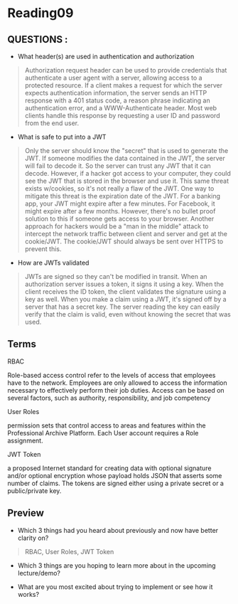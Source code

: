 # Reading09

## QUESTIONS :




- What header(s) are used in authentication and authorization

>Authorization request header can be used to provide credentials that authenticate a user agent with a server, allowing access to a protected resource.
>If a client makes a request for which the server expects authentication information, the server sends an HTTP response with a 401 status code, a reason phrase indicating an authentication error, and a WWW-Authenticate header. Most web clients handle this response by requesting a user ID and password from the end user.

- What is safe to put into a JWT
>Only the server should know the "secret" that is used to generate the JWT. If someone modifies the data contained in the JWT, the server will fail to decode it. So the server can trust any JWT that it can decode.
However, if a hacker got access to your computer, they could see the JWT that is stored in the browser and use it. This same threat exists w/cookies, so it's not really a flaw of the JWT.
One way to mitigate this threat is the expiration date of the JWT. For a banking app, your JWT might expire after a few minutes. For Facebook, it might expire after a few months. However, there's no bullet proof solution to this if someone gets access to your browser.
Another approach for hackers would be a "man in the middle" attack to intercept the network traffic between client and server and get at the cookie/JWT. The cookie/JWT should always be sent over HTTPS to prevent this.
- How are JWTs validated
>JWTs are signed so they can't be modified in transit. When an authorization server issues a token, it signs it using a key. When the client receives the ID token, the client validates the signature using a key as well.
 When you make a claim using a JWT, it's signed off by a server that has a secret key. The server reading the key can easily verify that the claim is valid, even without knowing the secret that was used.

## Terms



RBAC

Role-based access control refer to the levels of access that employees have to the network. Employees are only allowed to access the information necessary to effectively perform their job duties. Access can be based on several factors, such as authority, responsibility, and job competency

User Roles

permission sets that control access to areas and features within the Professional Archive Platform. Each User account requires a Role assignment.

JWT Token

a proposed Internet standard for creating data with optional signature and/or optional encryption whose payload holds JSON that asserts some number of claims. The tokens are signed either using a private secret or a public/private key.

## Preview

-   Which 3 things had you heard about previously and now have better clarity on?

> RBAC, User Roles, JWT Token

-   Which 3 things are you hoping to learn more about in the upcoming lecture/demo?

> 

-   What are you most excited about trying to implement or see how it works?

